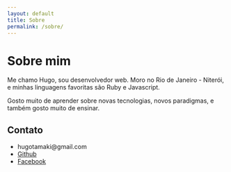 ```yaml
---
layout: default
title: Sobre
permalink: /sobre/
---
```


<h1>Sobre mim</h1>

<p>Me chamo Hugo, sou desenvolvedor web. Moro no Rio de Janeiro - Niterói, e minhas linguagens favoritas são Ruby e Javascript.</p>

<p>Gosto muito de aprender sobre novas tecnologias, novos paradigmas, e também gosto muito de ensinar.</p>

<h2>Contato</h2>

<div>
  <ul>
    <li><i class="fa fa-envelope"></i> hugotamaki@gmail.com</li>
    <li><i class="fa fa-github"></i> <a href="https://github.com/hugotamaki" target="_blank">Github</a></li>
    <li><i class="fa fa-facebook"></i> <a href="http://facebook.com/hugo.tamaki" target="_blank">Facebook</a></li>
  </ul>
</div>